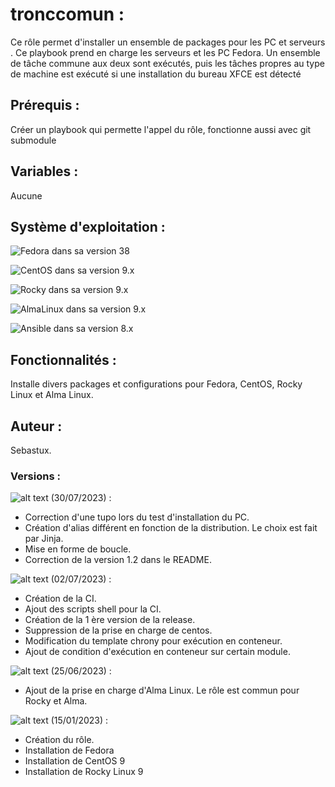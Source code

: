 # **tronccomun** :

Ce rôle permet d'installer un ensemble de packages pour les PC et serveurs .
Ce playbook prend en charge les serveurs et les PC Fedora. Un ensemble de tâche commune aux deux sont exécutés, puis les tâches propres au type de
machine est exécuté si une installation du bureau XFCE est détecté


## **Prérequis** :
Créer un playbook qui permette l'appel du rôle, fonctionne aussi avec git submodule

## **Variables** :

Aucune

## **Système d'exploitation** :

![Fedora](https://img.shields.io/badge/Fedora-294172?style=for-the-badge&logo=fedora&logoColor=white) dans sa version 38

![CentOS](https://img.shields.io/badge/cent%20os-002260?style=for-the-badge&logo=centos&logoColor=F0F0F0) dans sa version 9.x

![Rocky](https://img.shields.io/badge/rocky-002260?style=for-the-badge&logo=centos&logoColor=F0F0F0) dans sa version 9.x

![AlmaLinux](https://img.shields.io/badge/AlmaLinux-0078D6?style=for-the-badge&logo=linux&logoColor=black) dans sa version 9.x

![Ansible](https://img.shields.io/badge/ansible-%231A1918.svg?style=for-the-badge&logo=ansible&logoColor=white) dans sa version 8.x

## **Fonctionnalités** :

Installe divers packages et configurations pour Fedora, CentOS, Rocky Linux et Alma Linux.

## **Auteur** :
Sebastux.

### **Versions** :

![alt text](https://img.shields.io/badge/version-v1.3.0-brightgreen.svg "Logo Version") (30/07/2023) :
- Correction d'une tupo lors du test d'installation du PC.
- Création d'alias différent en fonction de la distribution. Le choix est fait par Jinja.
- Mise en forme de boucle.
- Correction de la version 1.2 dans le README.

![alt text](https://img.shields.io/badge/version-v1.2.0-brightgreen.svg "Logo Version") (02/07/2023) :

- Création de la CI.
- Ajout des scripts shell pour la CI.
- Création de la 1 ère version de la release.
- Suppression de la prise en charge de centos.
- Modification du template chrony pour exécution en conteneur.
- Ajout de condition d'exécution en conteneur sur certain module.

![alt text](https://img.shields.io/badge/version-v1.1.0-brightgreen.svg "Logo Version") (25/06/2023) :

- Ajout de la prise en charge d'Alma Linux. Le rôle est commun pour Rocky et Alma.

![alt text](https://img.shields.io/badge/version-v1.0.0-brightgreen.svg "Logo Version") (15/01/2023) :

  - Création du rôle.
  - Installation de Fedora
  - Installation de CentOS 9
  - Installation de Rocky Linux 9
